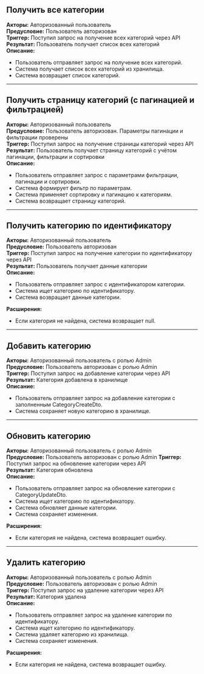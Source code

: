 ﻿## Получить все категории

**Акторы:** Авторизованный пользователь  
**Предусловие:** Пользователь авторизован  
**Триггер:** Поступил запрос на получение всех категорий через API  
**Результат:** Пользователь получает список всех категорий  
**Описание:**

- Пользователь отправляет запрос на получение всех категорий.
- Система получает список всех категорий из хранилища.
- Система возвращает список категорий.

---

## Получить страницу категорий (с пагинацией и фильтрацией)

**Акторы:** Авторизованный пользователь  
**Предусловие:** Пользователь авторизован. Параметры пагинации и фильтрации проверены  
**Триггер:** Поступил запрос на получение страницы категорий через API  
**Результат:** Пользователь получает страницу категорий с учётом пагинации, фильтрации и сортировки  
**Описание:**

- Пользователь отправляет запрос с параметрами фильтрации, пагинации и сортировки.
- Система формирует фильтр по параметрам.
- Система применяет сортировку и пагинацию к категориям.
- Система возвращает страницу категорий.

---

## Получить категорию по идентификатору

**Акторы:** Авторизованный пользователь  
**Предусловие:** Пользователь авторизован  
**Триггер:** Поступил запрос на получение категории по идентификатору через API  
**Результат:** Пользователь получает данные категории  
**Описание:**

- Пользователь отправляет запрос с идентификатором категории.
- Система ищет категорию по идентификатору.
- Система возвращает данные категории.

**Расширения:**

- Если категория не найдена, система возвращает null.

---

## Добавить категорию

**Акторы:** Авторизованный пользователь с ролью Admin  
**Предусловие:** Пользователь авторизован с ролью Admin  
**Триггер:** Поступил запрос на добавление категории через API  
**Результат:** Категория добавлена в хранилище  
**Описание:**

- Пользователь отправляет запрос на добавление категории с заполненным CategoryCreateDto.
- Система сохраняет новую категорию в хранилище.

---

## Обновить категорию

**Акторы:** Авторизованный пользователь с ролью Admin  
**Предусловие:** Пользователь авторизован с ролью Admin
**Триггер:** Поступил запрос на обновление категории через API  
**Результат:** Категория обновлена  
**Описание:**

- Пользователь отправляет запрос на обновление категории с CategoryUpdateDto.
- Система ищет категорию по идентификатору.
- Система обновляет данные категории.
- Система сохраняет изменения.

**Расширения:**

- Если категория не найдена, система возвращает ошибку.

---

## Удалить категорию

**Акторы:** Авторизованный пользователь с ролью Admin  
**Предусловие:** Пользователь авторизован с ролью Admin  
**Триггер:** Поступил запрос на удаление категории через API  
**Результат:** Категория удалена  
**Описание:**

- Пользователь отправляет запрос на удаление категории по идентификатору.
- Система ищет категорию по идентификатору.
- Система удаляет категорию из хранилища.
- Система сохраняет изменения.

**Расширения:**

- Если категория не найдена, система возвращает ошибку.